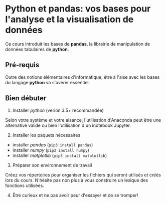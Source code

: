# Python et pandas: vos bases pour l'analyse et la visualisation de données

Ce cours introduit les bases de **pandas**, la librairie de manipulation de données tabulaires de **python**.

## Pré-requis

Outre des notions élémentaires d'informatique, être à l'aise avec les bases du langage **python** va s'avérer essentiel.

## Bien débuter

1. Installer *python* (verion 3.5+ recommandée)

Selon votre système et votre aisance, l'utilisation d'Anaconda peut être une alternative valide ou bien l'utilisation d'un inotebook Jupyter.

2. Installer les paquets nécessaires

* installer *pandas* (`pip3 install pandas`)
* installer *numpy* (`pip3 install numpy`)
* installer *matplotlib* (`pip3 install matplotlib`)

3. Préparer son environnement de travail

Créez vos répertoires pour organiser les fichiers qui seront utilisés et créés lors du cours. N'hésite pas non plus à vous construire un lexique des fonctions utilisées.

4. Être curieux et ne pas avoir peur d'essayer et de se tromper!


